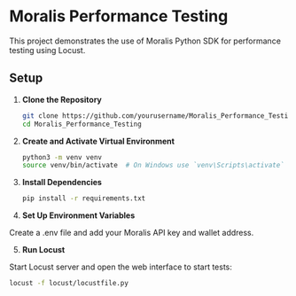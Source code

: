 # Moralis Performance Testing

This project demonstrates the use of Moralis Python SDK for performance testing using Locust.

## Setup

1. **Clone the Repository**

   ```bash
   git clone https://github.com/yourusername/Moralis_Performance_Testing.git
   cd Moralis_Performance_Testing
   ```

2. **Create and Activate Virtual Environment**

   ```bash
   python3 -m venv venv
   source venv/bin/activate  # On Windows use `venv\Scripts\activate`
   ```

3. **Install Dependencies**

   ```bash
   pip install -r requirements.txt
   ```

4. **Set Up Environment Variables**

Create a .env file and add your Moralis API key and wallet address.

5. **Run Locust**

Start Locust server and open the web interface to start tests:

```bash
locust -f locust/locustfile.py
```
